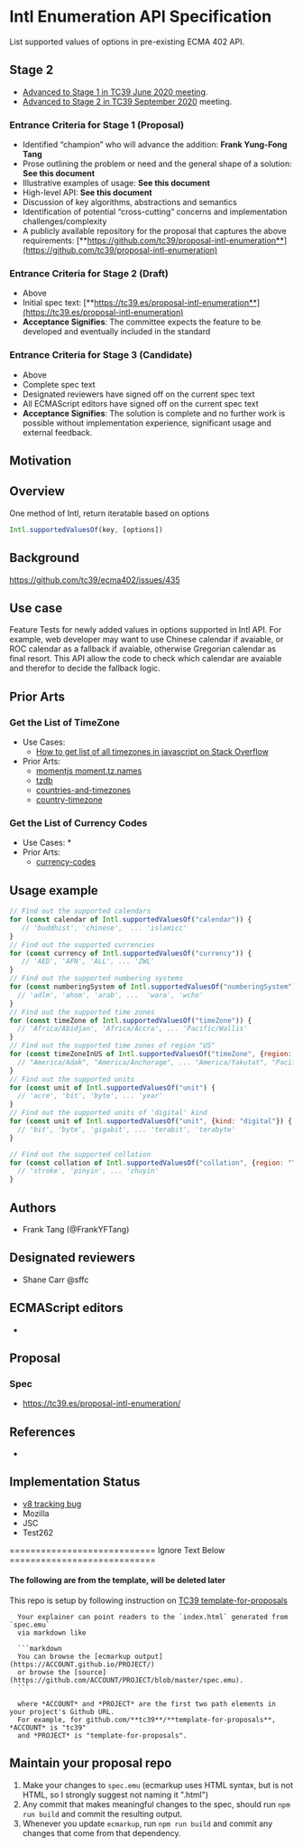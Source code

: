 # Intl Enumeration API Specification
List supported values of options in pre-existing ECMA 402 API.

## Stage 2
* [Advanced to Stage 1 in TC39 June 2020 meeting](https://docs.google.com/presentation/d/17bkiVWuYxhMc24If72d6oENK3G6G-irO2EB4EEQCgxU/edit#slide=id.g881894be7c_0_156). 
* [Advanced to Stage 2 in TC39 September 2020](https://docs.google.com/presentation/d/1IWOHZVkXL_qbjz4T76bXmtLh7VOrWkT-HJIH2ZwY6NU/edit#slide=id.g96c285a300_1_0) meeting.

### Entrance Criteria for Stage 1 (Proposal)
* Identified “champion” who will advance the addition: **Frank Yung-Fong Tang**
* Prose outlining the problem or need and the general shape of a solution: **See this document**
* Illustrative examples of usage: **See this document**
* High-level API: **See this document**
* Discussion of key algorithms, abstractions and semantics
* Identification of potential “cross-cutting” concerns and implementation challenges/complexity
* A publicly available repository for the proposal that captures the above requirements: [**https://github.com/tc39/proposal-intl-enumeration**](https://github.com/tc39/proposal-intl-enumeration)
### Entrance Criteria for Stage 2 (Draft)
* Above
* Initial spec text: [**https://tc39.es/proposal-intl-enumeration**](https://tc39.es/proposal-intl-enumeration)
* **Acceptance Signifies**: The committee expects the feature to be developed and eventually included in the standard

### Entrance Criteria for Stage 3 (Candidate)
* Above
* Complete spec text
* Designated reviewers have signed off on the current spec text
* All ECMAScript editors have signed off on the current spec text
* **Acceptance Signifies**: The solution is complete and no further work is possible without implementation experience, significant usage and external feedback.

## Motivation


## Overview

One method of Intl, return iteratable based on options

```javascript
Intl.supportedValuesOf(key, [options])
```

## Background

https://github.com/tc39/ecma402/issues/435

## Use case
Feature Tests for newly added values in options supported in Intl API.
For example, web developer may want to use Chinese calendar if avaiable, or ROC calendar as a fallback if avaiable, otherwise Gregorian calendar as final resort. This API allow the code to check which calendar are avaiable and therefor to decide the fallback logic.

## Prior Arts
### Get the List of TimeZone

* Use Cases:
  * [How to get list of all timezones in javascript on Stack Overflow](https://stackoverflow.com/questions/38399465/how-to-get-list-of-all-timezones-in-javascript)
* Prior Arts:
  * [momentjs moment.tz.names](https://momentjs.com/timezone/docs/#/data-loading/getting-zone-names/)
  * [tzdb](https://github.com/vvo/tzdb/)
  * [countries-and-timezones](https://www.npmjs.com/package/countries-and-timezones)
  * [country-timezone](https://www.npmjs.com/package/country-timezone)

### Get the List of Currency Codes

* Use Cases:
  * 
* Prior Arts:
  * [currency-codes](https://www.npmjs.com/package/currency-codes)


## Usage example


```javascript
// Find out the supported calendars
for (const calendar of Intl.supportedValuesOf("calendar")) {
   // 'buddhist', 'chinese',  ... 'islamicc'
}
// Find out the supported currencies
for (const currency of Intl.supportedValuesOf("currency")) {
   // 'AED', 'AFN', 'ALL', ... 'ZWL'
}
// Find out the supported numbering systems
for (const numberingSystem of Intl.supportedValuesOf("numberingSystem")) {
  // 'adlm', 'ahom', 'arab', ...  'wara', 'wcho'
}
// Find out the supported time zones
for (const timeZone of Intl.supportedValuesOf("timeZone")) {
  // 'Africa/Abidjan', 'Africa/Accra', ... 'Pacific/Wallis'
}
// Find out the supported time zones of region "US"
for (const timeZoneInUS of Intl.supportedValuesOf("timeZone", {region: "US")) {
  // "America/Adak", "America/Anchorage", ... "America/Yakutat", "Pacific/Honolulu"
}
// Find out the supported units
for (const unit of Intl.supportedValuesOf("unit") {
  // 'acre', 'bit', 'byte', ... 'year'
}
// Find out the supported units of 'digital' kind
for (const unit of Intl.supportedValuesOf("unit", {kind: "digital"}) {
  // 'bit', 'byte', 'gigabit', ... 'terabit', 'terabyte'
}

// Find out the supported collation
for (const collation of Intl.supportedValuesOf("collation", {region: "TW")}) {
  // 'stroke', 'pinyin', ... 'zhuyin'
}
```


## Authors
* Frank Tang (@FrankYFTang)

## Designated reviewers
* Shane Carr @sffc
## ECMAScript editors
* 

## Proposal

### Spec
* https://tc39.es/proposal-intl-enumeration/

## References
*

## Implementation Status
* [v8 tracking bug](https://bugs.chromium.org/p/v8/issues/detail?id=10743)
* Mozilla
* JSC
* Test262




============================ Ignore Text Below ============================


#### The following are from the template, will be deleted later 

This repo is setup by following instruction on [TC39 template-for-proposals](https://github.com/tc39/template-for-proposals)

      Your explainer can point readers to the `index.html` generated from `spec.emu`
      via markdown like

      ```markdown
      You can browse the [ecmarkup output](https://ACCOUNT.github.io/PROJECT/)
      or browse the [source](https://github.com/ACCOUNT/PROJECT/blob/master/spec.emu).
      ```

      where *ACCOUNT* and *PROJECT* are the first two path elements in your project's Github URL.
      For example, for github.com/**tc39**/**template-for-proposals**, *ACCOUNT* is "tc39"
      and *PROJECT* is "template-for-proposals".


## Maintain your proposal repo

  1. Make your changes to `spec.emu` (ecmarkup uses HTML syntax, but is not HTML, so I strongly suggest not naming it ".html")
  1. Any commit that makes meaningful changes to the spec, should run `npm run build` and commit the resulting output.
  1. Whenever you update `ecmarkup`, run `npm run build` and commit any changes that come from that dependency.
  
  [explainer]: https://github.com/tc39/how-we-work/blob/master/explainer.md
